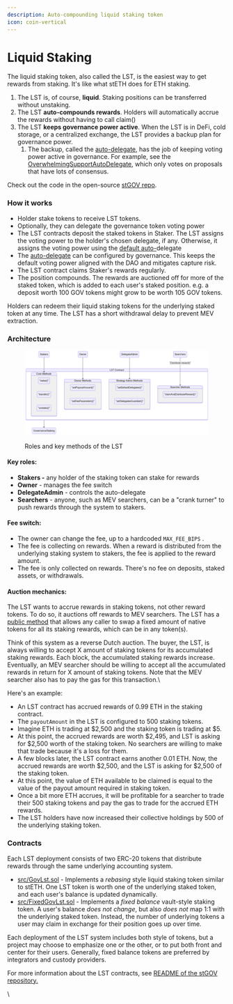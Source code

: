 ```yaml
---
description: Auto-compounding liquid staking token
icon: coin-vertical
---
```


# Liquid Staking

The liquid staking token, also called the LST, is the easiest way to get rewards from staking. It's like what stETH does for ETH staking.

1. The LST is, of course, **liquid**. Staking positions can be transferred without unstaking.
2. The LST **auto-compounds rewards**. Holders will automatically accrue the rewards without having to call claim()&#x20;
3. The LST **keeps governance power active**. When the LST is in DeFi, cold storage, or a centralized exchange, the LST provides a backup plan for governance power.&#x20;
   1. The backup, called the [auto-delegate](https://docs.tally.xyz/set-up-and-technical-documentation/staking-contracts/how-staking-works/liquid-staking-tokens/lst-auto-delegates), has the job of keeping voting power active in governance. For example, see the [OverwhelmingSupportAutoDelegate](https://github.com/withtally/stGOV/blob/main/src/auto-delegates/OverwhelmingSupportAutoDelegate.sol), which only votes on proposals that have lots of consensus.

Check out the code in the open-source [stGOV repo](https://github.com/withtally/stGOV).

### How it works

* Holder stake tokens to receive LST tokens.
* Optionally, they can delegate the governance token voting power
* The LST contracts deposit the staked tokens in Staker. The LST assigns the voting power to the holder's chosen delegate, if any. Otherwise, it assigns the voting power using the [default auto-](https://app.gitbook.com/o/zHytzWx2o7DjCP8sQY76/s/-MQO0N_aitpkSUyz4BYE/~/changes/699/set-up-and-technical-documentation/staking-contracts/how-staking-works/liquid-staking-tokens/lst-auto-delegates)delegate
* The [auto-delegate](lst-auto-delegates.md) can be configured by governance. This keeps the default voting power aligned with the DAO and mitigates capture risk.
* The LST contract claims Staker's rewards regularly.
* The position compounds. The rewards are auctioned off for more of the staked token, which is added to each user's staked position. e.g. a deposit worth 100 GOV tokens might grow to be worth 105 GOV tokens.

Holders can redeem their liquid staking tokens for the underlying staked token at any time. The LST has a short withdrawal delay to prevent MEV extraction.

### Architecture

<figure><img src="../../../../.gitbook/assets/image (1).png" alt=""><figcaption><p>Roles and key methods of the LST</p></figcaption></figure>

#### Key roles:

* **Stakers -** any holder of the staking token can stake for rewards
* **Owner** - manages the fee switch
* **DelegateAdmin** - controls the auto-delegate
* **Searchers** - anyone, such as MEV searchers, can be a "crank turner" to push rewards through the system to stakers.

#### Fee switch:

* The owner can change the fee, up to a hardcoded `MAX_FEE_BIPS` .
* The fee is collecting on rewards. When a reward is distributed from the underlying staking system to stakers, the fee is applied to the reward amount.
* The fee is only collected on rewards. There's no fee on deposits, staked assets, or withdrawals.

#### Auction mechanics:

The LST wants to accrue rewards in staking tokens, not other reward tokens. To do so, it auctions off rewards to MEV searchers. The LST has a [public method](https://github.com/withtally/stGOV/blob/f41a2a24da46d86c54fe335de6320c1381cb3a14/src/GovLst.sol#L664-L697) that allows any caller to swap a fixed amount of native tokens for all its staking rewards, which can be in any token(s).&#x20;

Think of this system as a reverse Dutch auction. The buyer, the LST, is always willing to accept X amount of staking tokens for its accumulated staking rewards. Each block, the accumulated staking rewards increase. Eventually, an MEV searcher should be willing to accept all the accumulated rewards in return for X amount of staking tokens. Note that the MEV searcher also has to pay the gas for this transaction.\


Here's an example:

* An LST contract has accrued rewards of 0.99 ETH in the staking contract.
* The `payoutAmount` in the LST is configured to 500 staking tokens.&#x20;
* Imagine ETH is trading at $2,500 and the staking token is trading at $5.&#x20;
* At this point, the accrued rewards are worth $2,495, and LST is asking for $2,500 worth of the staking token. No searchers are willing to make that trade because it's a loss for them.
* A few blocks later, the LST contract earns another 0.01 ETH. Now, the accrued rewards are worth $2,500, and the LST is asking for $2,500 of the staking token.
* At this point, the value of ETH available to be claimed is equal to the value of the payout amount required in staking token.&#x20;
* Once a bit more ETH accrues, it will be profitable for a searcher to trade their 500 staking tokens and pay the gas to trade for the accrued ETH rewards.
* The LST holders have now increased their collective holdings by 500 of the underlying staking token.

### Contracts

Each LST deployment consists of two ERC-20 tokens that distribute rewards through the same underlying accounting system.

* [src/GovLst.sol](https://github.com/withtally/stGOV/blob/main/src/GovLst.sol) - Implements a _rebasing_ style liquid staking token similar to stETH. One LST token is worth one of the underlying staked token, and each user's balance is updated dynamically.
* [src/FixedGovLst.sol](https://github.com/withtally/stGOV/blob/main/src/FixedGovLst.sol) - Implements a _fixed balance_ vault-style staking token. A user's balance _does not change_, but also _does not_ map 1:1 with the underlying staked token. Instead, the number of underlying tokens a user may claim in exchange for their position goes up over time.

Each deployment of the LST system includes both style of tokens, but a project may choose to emphasize one or the other, or to put both front and center for their users. Generally, fixed balance tokens are preferred by integrators and custody providers.

For more information about the LST contracts, see [README of the stGOV repository.](https://github.com/withtally/stgov)





\
